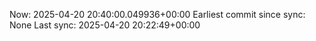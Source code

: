 Now: 2025-04-20 20:40:00.049936+00:00 Earliest commit since sync: None Last sync: 2025-04-20 20:22:49+00:00
